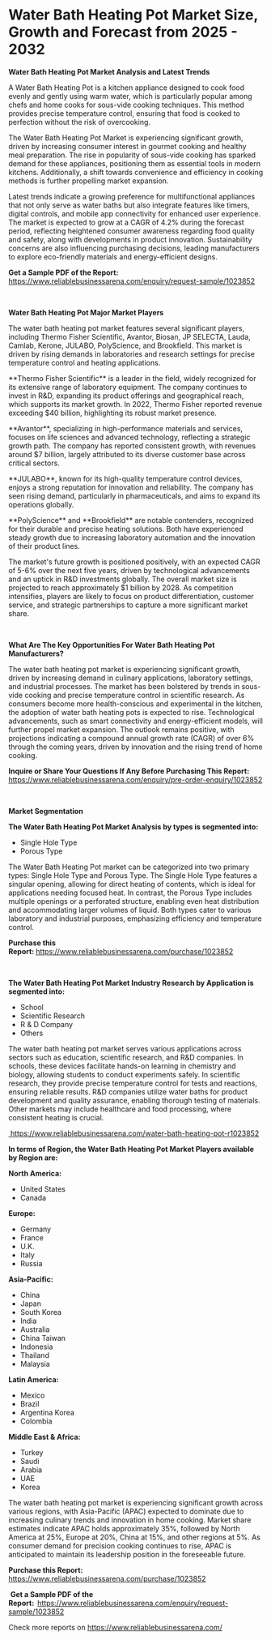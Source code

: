 <p><h1>Water Bath Heating Pot Market Size, Growth and Forecast from 2025 - 2032</h1></p><p><strong>Water Bath Heating Pot Market Analysis and Latest Trends</strong></p>
<p><p>A Water Bath Heating Pot is a kitchen appliance designed to cook food evenly and gently using warm water, which is particularly popular among chefs and home cooks for sous-vide cooking techniques. This method provides precise temperature control, ensuring that food is cooked to perfection without the risk of overcooking.</p><p>The Water Bath Heating Pot Market is experiencing significant growth, driven by increasing consumer interest in gourmet cooking and healthy meal preparation. The rise in popularity of sous-vide cooking has sparked demand for these appliances, positioning them as essential tools in modern kitchens. Additionally, a shift towards convenience and efficiency in cooking methods is further propelling market expansion.</p><p>Latest trends indicate a growing preference for multifunctional appliances that not only serve as water baths but also integrate features like timers, digital controls, and mobile app connectivity for enhanced user experience. The market is expected to grow at a CAGR of 4.2% during the forecast period, reflecting heightened consumer awareness regarding food quality and safety, along with developments in product innovation. Sustainability concerns are also influencing purchasing decisions, leading manufacturers to explore eco-friendly materials and energy-efficient designs.</p></p>
<p><strong>Get a Sample PDF of the Report:&nbsp;</strong> <a href="https://www.reliablebusinessarena.com/enquiry/request-sample/1023852?utm_campaign=2527&utm_medium=2&utm_source=Github&utm_content=ia&utm_term=07032025&utm_id=water-bath-heating-pot">https://www.reliablebusinessarena.com/enquiry/request-sample/1023852</a></p>
<p>&nbsp;</p>
<p><strong>Water Bath Heating Pot Major Market Players</strong></p>
<p><p>The water bath heating pot market features several significant players, including Thermo Fisher Scientific, Avantor, Biosan, JP SELECTA, Lauda, Camlab, Kerone, JULABO, PolyScience, and Brookfield. This market is driven by rising demands in laboratories and research settings for precise temperature control and heating applications.</p><p>**Thermo Fisher Scientific** is a leader in the field, widely recognized for its extensive range of laboratory equipment. The company continues to invest in R&D, expanding its product offerings and geographical reach, which supports its market growth. In 2022, Thermo Fisher reported revenue exceeding $40 billion, highlighting its robust market presence.</p><p>**Avantor**, specializing in high-performance materials and services, focuses on life sciences and advanced technology, reflecting a strategic growth path. The company has reported consistent growth, with revenues around $7 billion, largely attributed to its diverse customer base across critical sectors.</p><p>**JULABO**, known for its high-quality temperature control devices, enjoys a strong reputation for innovation and reliability. The company has seen rising demand, particularly in pharmaceuticals, and aims to expand its operations globally. </p><p>**PolyScience** and **Brookfield** are notable contenders, recognized for their durable and precise heating solutions. Both have experienced steady growth due to increasing laboratory automation and the innovation of their product lines.</p><p>The market's future growth is positioned positively, with an expected CAGR of 5-6% over the next five years, driven by technological advancements and an uptick in R&D investments globally. The overall market size is projected to reach approximately $1 billion by 2028. As competition intensifies, players are likely to focus on product differentiation, customer service, and strategic partnerships to capture a more significant market share.</p></p>
<p>&nbsp;</p>
<p><strong>What Are The Key Opportunities For Water Bath Heating Pot Manufacturers?</strong></p>
<p><p>The water bath heating pot market is experiencing significant growth, driven by increasing demand in culinary applications, laboratory settings, and industrial processes. The market has been bolstered by trends in sous-vide cooking and precise temperature control in scientific research. As consumers become more health-conscious and experimental in the kitchen, the adoption of water bath heating pots is expected to rise. Technological advancements, such as smart connectivity and energy-efficient models, will further propel market expansion. The outlook remains positive, with projections indicating a compound annual growth rate (CAGR) of over 6% through the coming years, driven by innovation and the rising trend of home cooking.</p></p>
<p><strong>Inquire or Share Your Questions If Any Before Purchasing This Report:</strong> <a href="https://www.reliablebusinessarena.com/enquiry/pre-order-enquiry/1023852?utm_campaign=2527&utm_medium=2&utm_source=Github&utm_content=ia&utm_term=07032025&utm_id=water-bath-heating-pot">https://www.reliablebusinessarena.com/enquiry/pre-order-enquiry/1023852</a></p>
<p>&nbsp;</p>
<p><strong>Market Segmentation</strong></p>
<p><strong>The Water Bath Heating Pot Market Analysis by types is segmented into:</strong></p>
<p><ul><li>Single Hole Type</li><li>Porous Type</li></ul></p>
<p><p>The Water Bath Heating Pot market can be categorized into two primary types: Single Hole Type and Porous Type. The Single Hole Type features a singular opening, allowing for direct heating of contents, which is ideal for applications needing focused heat. In contrast, the Porous Type includes multiple openings or a perforated structure, enabling even heat distribution and accommodating larger volumes of liquid. Both types cater to various laboratory and industrial purposes, emphasizing efficiency and temperature control.</p></p>
<p><strong>Purchase this Report:&nbsp;</strong><a href="https://www.reliablebusinessarena.com/purchase/1023852?utm_campaign=2527&utm_medium=2&utm_source=Github&utm_content=ia&utm_term=07032025&utm_id=water-bath-heating-pot">https://www.reliablebusinessarena.com/purchase/1023852</a></p>
<p>&nbsp;</p>
<p><strong>The Water Bath Heating Pot Market Industry Research by Application is segmented into:</strong></p>
<p><ul><li>School</li><li>Scientific Research</li><li>R & D Company</li><li>Others</li></ul></p>
<p><p>The water bath heating pot market serves various applications across sectors such as education, scientific research, and R&D companies. In schools, these devices facilitate hands-on learning in chemistry and biology, allowing students to conduct experiments safely. In scientific research, they provide precise temperature control for tests and reactions, ensuring reliable results. R&D companies utilize water baths for product development and quality assurance, enabling thorough testing of materials. Other markets may include healthcare and food processing, where consistent heating is crucial.</p></p>
<p><a href="https://www.reliablebusinessarena.com/water-bath-heating-pot-r1023852?utm_campaign=2527&utm_medium=2&utm_source=Github&utm_content=ia&utm_term=07032025&utm_id=water-bath-heating-pot">&nbsp;https://www.reliablebusinessarena.com/water-bath-heating-pot-r1023852</a></p>
<p><strong>In terms of Region, the Water Bath Heating Pot Market Players available by Region are:</strong></p>
<p>
    <p> <strong> North America: </strong>
        <ul>
            <li>United States</li>
            <li>Canada</li>
        </ul>
        </p> 
    <p> <strong> Europe: </strong>
        <ul>
            <li>Germany</li>
            <li>France</li>
            <li>U.K.</li>
            <li>Italy</li>
            <li>Russia</li>
        </ul>
        </p> 
    <p> <strong> Asia-Pacific: </strong>
        <ul>
            <li>China</li>
            <li>Japan</li>
            <li>South Korea</li>
            <li>India</li>
            <li>Australia</li>
            <li>China Taiwan</li>
            <li>Indonesia</li>
            <li>Thailand</li>
            <li>Malaysia</li>
        </ul>
        </p> 
    <p> <strong> Latin America: </strong>
        <ul>
            <li>Mexico</li>
            <li>Brazil</li>
            <li>Argentina Korea</li>
            <li>Colombia</li>
        </ul>
        </p> 
    <p> <strong> Middle East & Africa: </strong>
        <ul>
            <li>Turkey</li>
            <li>Saudi</li>
            <li>Arabia</li>
            <li>UAE</li>
            <li>Korea</li>
        </ul>
    </p>
    </p>
<p><p>The water bath heating pot market is experiencing significant growth across various regions, with Asia-Pacific (APAC) expected to dominate due to increasing culinary trends and innovation in home cooking. Market share estimates indicate APAC holds approximately 35%, followed by North America at 25%, Europe at 20%, China at 15%, and other regions at 5%. As consumer demand for precision cooking continues to rise, APAC is anticipated to maintain its leadership position in the foreseeable future.</p></p>
<p><strong>Purchase this Report: </strong><a href="https://www.reliablebusinessarena.com/purchase/1023852?utm_campaign=2527&utm_medium=2&utm_source=Github&utm_content=ia&utm_term=07032025&utm_id=water-bath-heating-pot">https://www.reliablebusinessarena.com/purchase/1023852</a></p>
<p>&nbsp;<strong>Get a Sample PDF of the Report:&nbsp;&nbsp;</strong><a href="https://www.reliablebusinessarena.com/enquiry/request-sample/1023852?utm_campaign=2527&utm_medium=2&utm_source=Github&utm_content=ia&utm_term=07032025&utm_id=water-bath-heating-pot">https://www.reliablebusinessarena.com/enquiry/request-sample/1023852</a></p>
<p><strong></strong></p>
<p>Check more reports on <a href="https://www.reliablebusinessarena.com/?utm_campaign=2527&utm_medium=2&utm_source=Github&utm_content=ia&utm_term=07032025&utm_id=water-bath-heating-pot">https://www.reliablebusinessarena.com/</a></p>